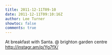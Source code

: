 ```yaml
---
title: 2011-12-11T09-10
date: 2011-12-11T09:10:16Z
author: Lee Turner
showtoc: false
comments: true
---
```


At breakfast with Santa.   @ brighton garden centre http://instagr.am/p/Yg7fX/

